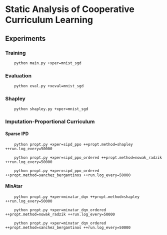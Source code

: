 # Static Analysis of Cooperative Curriculum Learning


## Experiments

### Training

```
    python main.py +xper=mnist_sgd
```

### Evaluation
```
    python eval.py +xeval=mnist_sgd
```

### Shapley
```
    python shapley.py +xper=mnist_sgd
```

### Imputation-Proportional Curriculum


#### Sparse IPD

```
    python propt.py +xper=sipd_ppo ++propt.method=shapley ++run.log_every=50000
```

```
    python propt.py +xper=sipd_ppo_ordered ++propt.method=nowak_radzik ++run.log_every=50000
```

```
    python propt.py +xper=sipd_ppo_ordered ++propt.method=sanchez_bergantinos ++run.log_every=50000
```

#### MinAtar

```
    python propt.py +xper=minatar_dqn ++propt.method=shapley ++run.log_every=50000
```

```
    python propt.py +xper=minatar_dqn_ordered ++propt.method=nowak_radzik ++run.log_every=50000
```

```
    python propt.py +xper=minatar_dqn_ordered ++propt.method=sanchez_bergantinos ++run.log_every=50000
```


